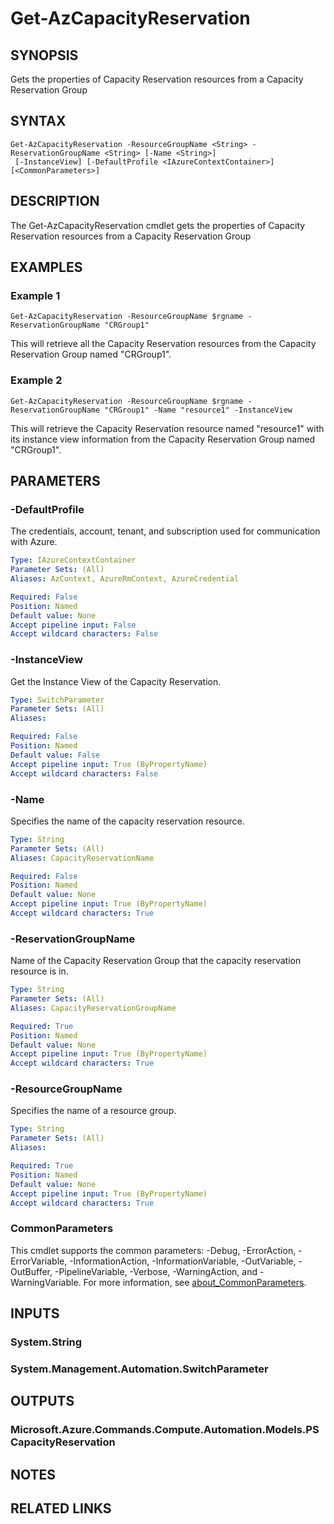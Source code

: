 ﻿---
external help file: Microsoft.Azure.PowerShell.Cmdlets.Compute.dll-Help.xml
Module Name: Az.Compute
online version: https://learn.microsoft.com/powershell/module/az.compute/get-azcapacityreservation
schema: 2.0.0
---

# Get-AzCapacityReservation

## SYNOPSIS
Gets the properties of Capacity Reservation resources from a Capacity Reservation Group

## SYNTAX

```
Get-AzCapacityReservation -ResourceGroupName <String> -ReservationGroupName <String> [-Name <String>]
 [-InstanceView] [-DefaultProfile <IAzureContextContainer>] [<CommonParameters>]
```

## DESCRIPTION
The Get-AzCapacityReservation cmdlet gets the properties of Capacity Reservation resources from a Capacity Reservation Group

## EXAMPLES

### Example 1
```
Get-AzCapacityReservation -ResourceGroupName $rgname -ReservationGroupName "CRGroup1"
```

This will retrieve all the Capacity Reservation resources from the Capacity Reservation Group named "CRGroup1".

### Example 2
```
Get-AzCapacityReservation -ResourceGroupName $rgname -ReservationGroupName "CRGroup1" -Name "resource1" -InstanceView
```

This will retrieve the Capacity Reservation resource named "resource1" with its instance view information from the Capacity Reservation Group named "CRGroup1".

## PARAMETERS

### -DefaultProfile
The credentials, account, tenant, and subscription used for communication with Azure.

```yaml
Type: IAzureContextContainer
Parameter Sets: (All)
Aliases: AzContext, AzureRmContext, AzureCredential

Required: False
Position: Named
Default value: None
Accept pipeline input: False
Accept wildcard characters: False
```

### -InstanceView
Get the Instance View of the Capacity Reservation.

```yaml
Type: SwitchParameter
Parameter Sets: (All)
Aliases:

Required: False
Position: Named
Default value: False
Accept pipeline input: True (ByPropertyName)
Accept wildcard characters: False
```

### -Name
Specifies the name of the capacity reservation resource.

```yaml
Type: String
Parameter Sets: (All)
Aliases: CapacityReservationName

Required: False
Position: Named
Default value: None
Accept pipeline input: True (ByPropertyName)
Accept wildcard characters: True
```

### -ReservationGroupName
Name of the Capacity Reservation Group that the capacity reservation resource is in.

```yaml
Type: String
Parameter Sets: (All)
Aliases: CapacityReservationGroupName

Required: True
Position: Named
Default value: None
Accept pipeline input: True (ByPropertyName)
Accept wildcard characters: True
```

### -ResourceGroupName
Specifies the name of a resource group.

```yaml
Type: String
Parameter Sets: (All)
Aliases:

Required: True
Position: Named
Default value: None
Accept pipeline input: True (ByPropertyName)
Accept wildcard characters: True
```

### CommonParameters
This cmdlet supports the common parameters: -Debug, -ErrorAction, -ErrorVariable, -InformationAction, -InformationVariable, -OutVariable, -OutBuffer, -PipelineVariable, -Verbose, -WarningAction, and -WarningVariable. For more information, see [about_CommonParameters](http://go.microsoft.com/fwlink/?LinkID=113216).

## INPUTS

### System.String
### System.Management.Automation.SwitchParameter
## OUTPUTS

### Microsoft.Azure.Commands.Compute.Automation.Models.PSCapacityReservation
## NOTES

## RELATED LINKS
